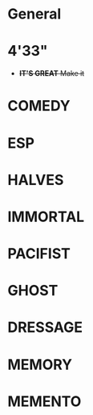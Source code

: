 # General

# 4'33"

- ~~__IT'S GREAT__ Make it~~

# COMEDY

# ESP

# HALVES

# IMMORTAL



# PACIFIST

# GHOST

# DRESSAGE

# MEMORY

# MEMENTO
